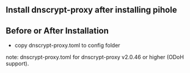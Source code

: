 ## Install dnscrypt-proxy after installing pihole

## Before or After Installation

- copy dnscrypt-proxy.toml to config folder

note: dnscrypt-proxy.toml for dnscrypt-proxy v2.0.46 or higher (ODoH support).
